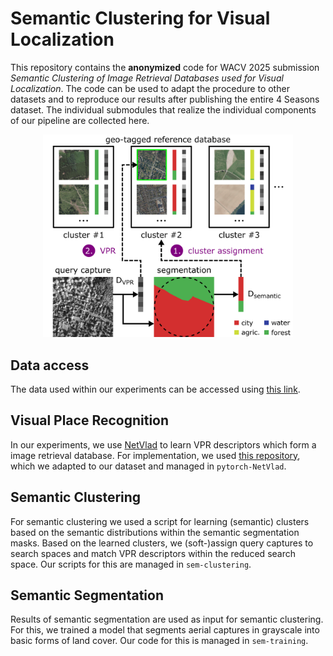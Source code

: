 # Semantic Clustering for Visual Localization

This repository contains the **anonymized** code for WACV 2025 submission *Semantic Clustering of Image Retrieval Databases used for Visual Localization*. The code can be used to adapt the procedure to other datasets and to reproduce our results after publishing the entire 4 Seasons dataset. The individual submodules that realize the individual components of our pipeline are collected here.

<p align="center">
    <img src="content/overview.png" alt="drawing" width="400"/>
</p>

## Data access

The data used within our experiments can be accessed using [this link](https://terabox.com/s/1jn1RDM4hcOawmXh7EXBpBg).

## Visual Place Recognition

In our experiments, we use [NetVlad](https://arxiv.org/abs/1511.07247) to learn VPR descriptors which form a image retrieval database. For implementation, we used [this repository](https://github.com/Nanne/pytorch-NetVlad), which we adapted to our dataset and managed in `pytorch-NetVlad`.

## Semantic Clustering

For semantic clustering we used a script for learning (semantic) clusters based on the semantic distributions within the semantic segmentation masks. Based on the learned clusters, we (soft-)assign query captures to search spaces and match VPR descriptors within the reduced search space. Our scripts for this are managed in `sem-clustering`.

## Semantic Segmentation

Results of semantic segmentation are used as input for semantic clustering. For this, we trained a model that segments aerial captures in grayscale into basic forms of land cover. Our code for this is managed in `sem-training`.